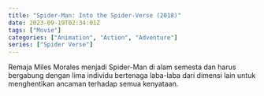 ```yaml
---
title: "Spider-Man: Into the Spider-Verse (2018)"
date: 2023-09-19T02:34:01Z
tags: ["Movie"]
categories: ["Animation", "Action", "Adventure"]
series: ["Spider Verse"]
---
```


Remaja Miles Morales menjadi Spider-Man di alam semesta dan harus bergabung dengan lima individu bertenaga laba-laba dari dimensi lain untuk menghentikan ancaman terhadap semua kenyataan.

<mux-player stream-type="on-demand"
  src="https://kp3d-my.sharepoint.com/personal/ryoo_kp3d_onmicrosoft_com/_layouts/15/download.aspx?share=ET8u4L_uVIdGrUKYL2iX_ukBCeuElC8DXwKiFE-vGfHuAw" metadata-video-title="Spider-Man: Into the Spider-Verse (2018)" prefer-playback="mse" controls>
  </mux-player>
  
  
  <script src="https://cdn.jsdelivr.net/npm/@mux/mux-player"></script>
  
 <script id="ZDq01U3QkDoA9MBsZFRN63nDcz6q4sGj00p1kFGurtYFw" type="application/ld+json">
 {
  "@context": "https://schema.org/",
  "@type": "VideoObject",
  "name": "Spider-Man: Into the Spider-Verse",
  "contentUrl": "https://stream.mux.com/ZDq01U3QkDoA9MBsZFRN63nDcz6q4sGj00p1kFGurtYFw.m3u8",
  "thumbnailUrl": "https://www.themoviedb.org/t/p/original/9xXkdEOb2odhSFPVqcf2WdEnKHB.jpg?width=314&fit_mode=preserve&time=25",
  "uploadDate": "2023-09-19T02:34:01Z",
}

</script>

